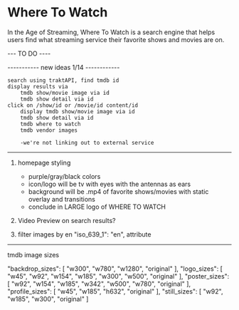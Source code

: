 # Where To Watch
In the Age of Streaming, Where To Watch is a search engine that helps users find what streaming service their favorite shows and movies are on.


--- TO DO ----

----------- new ideas 1/14 ------------

    search using traktAPI, find tmdb id
    display results via
        tmdb show/movie image via id
        tmdb show detail via id
    click on /show/id or /movie/id content/id
        display tmdb show/movie image via id
        tmdb show detail via id
        tmdb where to watch
        tmdb vendor images

        -we're not linking out to external service


-----------------------------------------

1. homepage styling
    - purple/gray/black colors
    - icon/logo will be tv with eyes with the antennas as ears
    - background will be .mp4 of favorite shows/movies with static overlay and transitions
    - conclude in LARGE logo of WHERE TO WATCH

2. Video Preview on search results?

3. filter images by en "iso_639_1": "en", attribute

---------------------
tmdb image sizes

"backdrop_sizes": [
  "w300",
  "w780",
  "w1280",
  "original"
],
"logo_sizes": [
  "w45",
  "w92",
  "w154",
  "w185",
  "w300",
  "w500",
  "original"
],
"poster_sizes": [
  "w92",
  "w154",
  "w185",
  "w342",
  "w500",
  "w780",
  "original"
],
"profile_sizes": [
  "w45",
  "w185",
  "h632",
  "original"
],
"still_sizes": [
  "w92",
  "w185",
  "w300",
  "original"
]